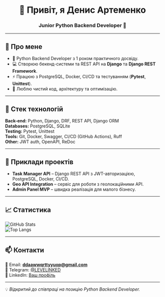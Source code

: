 <!-- Привітання -->
<h1 align="center">👋 Привіт, я Денис Артеменко</h1>
<h3 align="center">Junior Python Backend Developer 🐍</h3>

---

## 🧠 Про мене
- 📌 Python Backend Developer з 1 роком практичного досвіду.
- 💻 Створюю бекенд-системи та REST API на **Django** та **Django REST Framework**.
- ⚡ Працюю з PostgreSQL, Docker, CI/CD та тестуванням (**Pytest**, **Unittest**).
- 🚀 Люблю чистий код, архітектуру та оптимізацію.

---

## 🚀 Стек технологій
**Back-end:** Python, Django, DRF, REST API, Django ORM  
**Databases:** PostgreSQL, SQLite  
**Testing:** Pytest, Unittest  
**Tools:** Git, Docker, Swagger, CI/CD (GitHub Actions), Ruff  
**Other:** JWT auth, OpenAPI, ReDoc

---

## 📌 Приклади проектів
- **Task Manager API** – Django REST API з JWT-авторизацією, PostgreSQL, Docker, CI/CD.  
- **Geo API Integration** – сервіс для роботи з геолокаційними API.  
- **Admin Panel MVP** – швидка реалізація для малого бізнесу.

---

## 📈 Статистика
![GitHub Stats](https://github-readme-stats.vercel.app/api?username=denchikos&show_icons=true&theme=radical)  
![Top Langs](https://github-readme-stats.vercel.app/api/top-langs/?username=denchikos&layout=compact&theme=radical)

---

## 📫 Контакти
📧 Email: **ddaawwqrttyyuop@gmail.com**  
💬 Telegram: [@LEVELINKED](https://t.me/LEVELINKED)  
💼 LinkedIn: [Ваш профіль](https://www.linkedin.com/in/denis-artemenko-9bb84123a/?lipi=urn%3Ali%3Apage%3Ap_mwlite_my_network%3BUF9LHiGvTbSTxDigQZXX6Q%3D%3D)  

---

💡 *Відкритий до співпраці на позицію Python Backend Developer.*
